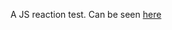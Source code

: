 A JS reaction test. Can be seen <a href="http://joselcontreras.com/reaction_test/index.html">here</a>
